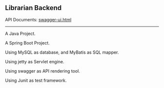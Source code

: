 ## Librarian Backend

API Documents: [swagger-ui.html](http://xupu.name:6001/swagger-ui.html)

---

A Java Project.

A Spring Boot Project.

Using MySQL as database, and MyBatis as SQL mapper.

Using jetty as Servlet engine.

Using swagger as API rendering tool.

Using Junit as test framework.
